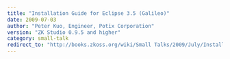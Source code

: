 ```yaml
---
title: "Installation Guide for Eclipse 3.5 (Galileo)"
date: 2009-07-03
author: "Peter Kuo, Engineer, Potix Corporation"
version: "ZK Studio 0.9.5 and higher"
category: small-talk
redirect_to: "http://books.zkoss.org/wiki/Small Talks/2009/July/Installation Guide for Eclipse 3.5 (Galileo)"
---
```

